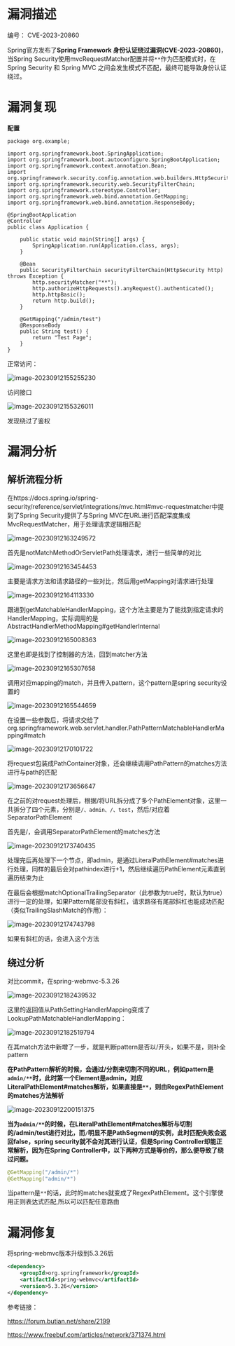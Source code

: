 # 漏洞描述

编号： CVE-2023-20860

Spring官方发布了**Spring Framework 身份认证绕过漏洞(CVE-2023-20860)**，当Spring Security使用mvcRequestMatcher配置并将`**`作为匹配模式时，在Spring Security 和 Spring MVC 之间会发生模式不匹配，最终可能导致身份认证绕过。

# 漏洞复现

**配置**

```
package org.example;

import org.springframework.boot.SpringApplication;
import org.springframework.boot.autoconfigure.SpringBootApplication;
import org.springframework.context.annotation.Bean;
import org.springframework.security.config.annotation.web.builders.HttpSecurity;
import org.springframework.security.web.SecurityFilterChain;
import org.springframework.stereotype.Controller;
import org.springframework.web.bind.annotation.GetMapping;
import org.springframework.web.bind.annotation.ResponseBody;

@SpringBootApplication
@Controller
public class Application {

    public static void main(String[] args) {
        SpringApplication.run(Application.class, args);
    }

    @Bean
    public SecurityFilterChain securityFilterChain(HttpSecurity http) throws Exception {
        http.securityMatcher("**");
        http.authorizeHttpRequests().anyRequest().authenticated();
        http.httpBasic();
        return http.build();
    }

    @GetMapping("/admin/test")
    @ResponseBody
    public String test() {
        return "Test Page";
    }
}
```

正常访问：

![image-20230912155255230](images/1.png)

访问接口

![image-20230912155326011](images/2.png)

发现绕过了鉴权

# 漏洞分析

## 解析流程分析

在https://docs.spring.io/spring-security/reference/servlet/integrations/mvc.html#mvc-requestmatcher中提到了Spring Security提供了与Spring MVC在URL进行匹配深度集成MvcRequestMatcher，用于处理请求逻辑相匹配

![image-20230912163249572](images/3.png)

首先是notMatchMethodOrServletPath处理请求，进行一些简单的对比

![image-20230912163454453](images/4.png)

主要是请求方法和请求路径的一些对比，然后用getMapping对请求进行处理

![image-20230912164113330](images/5.png)

跟进到getMatchableHandlerMapping，这个方法主要是为了能找到指定请求的HandlerMapping，实际调用的是AbstractHandlerMethodMapping#getHandlerInternal

![image-20230912165008363](images/6.png)

这里也即是找到了控制器的方法，回到matcher方法

![image-20230912165307658](images/7.png)

调用对应mapping的match，并且传入pattern，这个pattern是spring security设置的

![image-20230912165544659](images/8.png)

在设置一些参数后，将请求交给了org.springframework.web.servlet.handler.PathPatternMatchableHandlerMapping#match

![image-20230912170101722](images/9.png)

将request包装成PathContainer对象，还会继续调用PathPattern的matches方法进行与path的匹配

![image-20230912173656647](images/10.png)

在之前的对request处理后，根据/将URL拆分成了多个PathElement对象，这里一共拆分了四个元素，分别是`/、admin、/、test`，然后/对应着SeparatorPathElement

首先是/，会调用SeparatorPathElement的matches方法

![image-20230912173740435](images/11.png)

处理完后再处理下一个节点，即admin，是通过LiteralPathElement#matches进行处理，同样的最后会对pathindex进行+1，然后继续遍历PathElement元素直到遍历结束为止

在最后会根据matchOptionalTrailingSeparator（此参数为true时，默认为true）进行一定的处理，如果Pattern尾部没有斜杠，请求路径有尾部斜杠也能成功匹配（类似TrailingSlashMatch的作用）：

![image-20230912174743798](images/12.png)

如果有斜杠的话，会进入这个方法

## 绕过分析

对比commit，在spring-webmvc-5.3.26

![image-20230912182439532](images/13.png)

这里的返回值从PathSettingHandlerMapping变成了LookupPathMatchableHandlerMapping：

![image-20230912182519794](images/14.png)

在其match方法中新增了一步，就是判断pattern是否以/开头，如果不是，则补全pattern

**在PathPattern解析的时候，会通过/分割来切割不同的URL，例如pattern是`admin/**`时，此时第一个Element是admin，对应LiteralPathElement#matches解析，如果直接是`**`，则由RegexPathElement的matches方法解析**

![image-20230912200151375](images/15.png)

**当为`admin/**`的时候，在LiteralPathElement#matches解析与切割的/admin/test进行对比，而`/`明显不是PathSegment的实例，此时匹配失败会返回false，spring security就不会对其进行认证，但是Spring Controller却能正常解析，因为在Spring Controller中，以下两种方式是等价的，那么便导致了绕过问题。**

```Java
@GetMapping("/admin/*")
@GetMapping("admin/*")
```

当pattern是`**`的话，此时的matches就变成了RegexPathElement。这个引擎使用正则表达式匹配,所以可以匹配任意路由

# 漏洞修复

将spring-webmvc版本升级到5.3.26后

```XML
<dependency>
    <groupId>org.springframework</groupId>
    <artifactId>spring-webmvc</artifactId>
    <version>5.3.26</version>
</dependency>
```



参考链接：

https://forum.butian.net/share/2199

https://www.freebuf.com/articles/network/371374.html